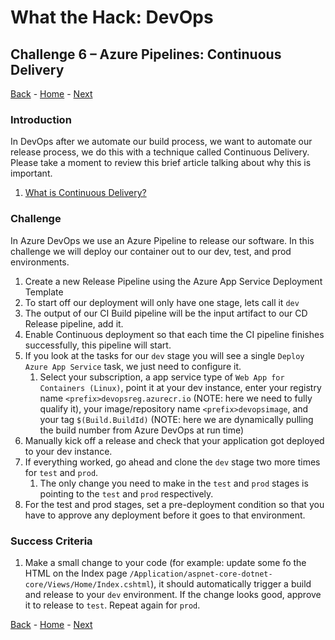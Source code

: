 # What the Hack: DevOps 

## Challenge 6 – Azure Pipelines: Continuous Delivery
[Back](challenge05.md) - [Home](../../readme.md) - [Next](challenge07.md)

### Introduction

In DevOps after we automate our build process, we want to automate our release process, we do this with a technique called Continuous Delivery. Please take a moment to review this brief article talking about why this is important. 

1. [What is Continuous Delivery?](https://docs.microsoft.com/en-us/azure/devops/learn/what-is-continuous-delivery)

### Challenge

In Azure DevOps we use an Azure Pipeline to release our software. In this challenge we will deploy our container out to our dev, test, and prod environments. 

1. Create a new Release Pipeline using the Azure App Service Deployment Template
2. To start off our deployment will only have one stage, lets call it `dev`
3. The output of our CI Build pipeline will be the input artifact to our CD Release pipeline, add it. 
4. Enable Continuous deployment so that each time the CI pipeline finishes successfully, this pipeline will start. 
5. If you look at the tasks for our `dev` stage you will see a single `Deploy Azure App Service` task, we just need to configure it. 
   1. Select your subscription, a app service type of `Web App for Containers (Linux)`, point it at your dev instance, enter your registry name `<prefix>devopsreg.azurecr.io` (NOTE: here we need to fully qualify it), your image/repository name `<prefix>devopsimage`, and your tag `$(Build.BuildId)` (NOTE: here we are dynamically pulling the build number from Azure DevOps at run time)
6. Manually kick off a release and check that your application got deployed to your dev instance. 
7. If everything worked, go ahead and clone the `dev` stage two more times for `test` and `prod`.
   1. The only change you need to make in the `test` and `prod` stages is pointing to the `test` and `prod` respectively. 
8. For the test and prod stages, set a pre-deployment condition so that you have to approve any deployment before it goes to that environment. 

### Success Criteria

1. Make a small change to your code (for example: update some fo the HTML on the Index page `/Application/aspnet-core-dotnet-core/Views/Home/Index.cshtml`), it should automatically trigger a build and release to your `dev` environment. If the change looks good, approve it to release to `test`. Repeat again for `prod`.
   
[Back](challenge05.md) - [Home](../../readme.md) - [Next](challenge07.md)
